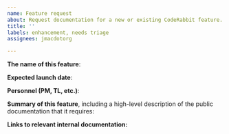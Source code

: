 ```yaml
---
name: Feature request
about: Request documentation for a new or existing CodeRabbit feature.
title: ''
labels: enhancement, needs triage
assignees: jmacdotorg

---
```


**The name of this feature**: 

**Expected launch date**: 

**Personnel (PM, TL, etc.)**: 

**Summary of this feature**, including a high-level description of the public documentation that it requires: 

**Links to relevant internal documentation:**
